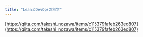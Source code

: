 ```yaml
---
title: "LeanとDevOpsの科学"
---
```


[https://qiita.com/takeshi_nozawa/items/c115379fafeb263ed807](https://qiita.com/takeshi_nozawa/items/c115379fafeb263ed807)
